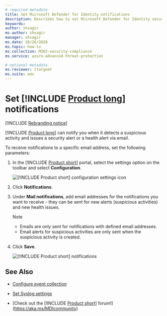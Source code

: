 ```yaml
---
# required metadata
title: Set Microsoft Defender for Identity notifications
description: Describes how to set Microsoft Defender for Identity security alerts so you are notified when suspicious activities are detected.
keywords:
author: shsagir
ms.author: shsagir
manager: shsagir
ms.date: 10/26/2020
ms.topic: how-to
ms.collection: M365-security-compliance
ms.service: azure-advanced-threat-protection

# optional metadata
ms.reviewer: itargoet
ms.suite: ems
---
```


# Set [!INCLUDE [Product long](includes/product-long.md)] notifications

[!INCLUDE [Rebranding notice](includes/rebranding.md)]

[!INCLUDE [Product long](includes/product-long.md)] can notify you when it detects a suspicious activity and issues a security alert or a health alert via email.

To receive notifications to a specific email address, set the following parameters:

1. In the [!INCLUDE [Product short](includes/product-short.md)] portal, select the settings option on the toolbar and select **Configuration**.

    ![[!INCLUDE [Product short](includes/product-short.md)] configuration settings icon](media/config-menu.png)

1. Click **Notifications**.
1. Under **Mail notifications**, add email addresses for the notifications you want to receive - they can be sent for new alerts (suspicious activities) and new health issues.

    > [!NOTE]
    >
    > - Emails are only sent for notifications with defined email addresses.
    > - Email alerts for suspicious activities are only sent when the suspicious activity is created.

1. Click **Save**.

    ![[!INCLUDE [Product short](includes/product-short.md)] notifications](media/notifications.png)

## See Also

- [Configure event collection](configure-event-collection.md)

- [Set Syslog settings](setting-syslog.md)
- [Check out the [!INCLUDE [Product short](includes/product-short.md)] forum!](https://aka.ms/MDIcommunity)
